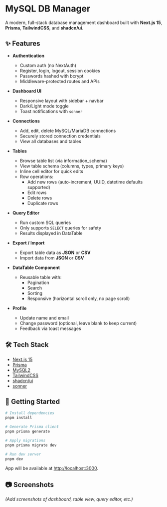 # MySQL DB Manager

A modern, full-stack database management dashboard built with **Next.js 15**, **Prisma**, **TailwindCSS**, and **shadcn/ui**.

## ✨ Features

- **Authentication**
  - Custom auth (no NextAuth)
  - Register, login, logout, session cookies
  - Passwords hashed with bcrypt
  - Middleware-protected routes and APIs

- **Dashboard UI**
  - Responsive layout with sidebar + navbar
  - Dark/Light mode toggle
  - Toast notifications with `sonner`

- **Connections**
  - Add, edit, delete MySQL/MariaDB connections
  - Securely stored connection credentials
  - View all databases and tables

- **Tables**
  - Browse table list (via information_schema)
  - View table schema (columns, types, primary keys)
  - Inline cell editor for quick edits
  - Row operations:
    - Add new rows (auto-increment, UUID, datetime defaults supported)
    - Edit rows
    - Delete rows
    - Duplicate rows

- **Query Editor**
  - Run custom SQL queries
  - Only supports `SELECT` queries for safety
  - Results displayed in DataTable

- **Export / Import**
  - Export table data as **JSON** or **CSV**
  - Import data from **JSON** or **CSV**

- **DataTable Component**
  - Reusable table with:
    - Pagination
    - Search
    - Sorting
    - Responsive (horizontal scroll only, no page scroll)

- **Profile**
  - Update name and email
  - Change password (optional, leave blank to keep current)
  - Feedback via toast messages

## 🛠 Tech Stack

- [Next.js 15](https://nextjs.org/)
- [Prisma](https://www.prisma.io/)
- [MySQL2](https://www.npmjs.com/package/mysql2)
- [TailwindCSS](https://tailwindcss.com/)
- [shadcn/ui](https://ui.shadcn.com/)
- [sonner](https://sonner.emilkowal.ski/)

## 🚀 Getting Started

```bash
# Install dependencies
pnpm install

# Generate Prisma client
pnpm prisma generate

# Apply migrations
pnpm prisma migrate dev

# Run dev server
pnpm dev
```

App will be available at [http://localhost:3000](http://localhost:3000).

## 📷 Screenshots

_(Add screenshots of dashboard, table view, query editor, etc.)_